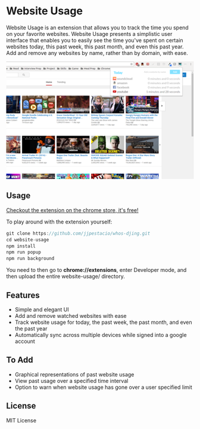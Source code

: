 # Website Usage

Website Usage is an extension that allows you to track the time you spend on your favorite websites. Website Usage presents a simplistic user interface that enables you to easily see the time you've spent on certain websites today, this past week, this past month, and even this past year. Add and remove any websites by name, rather than by domain, with ease.

![alt text](https://github.com/jjpestacio/website-usage/blob/master/pictures/screenshots/1.png "UI")

## Usage

[Checkout the extension on the chrome store, it's free!](https://chrome.google.com/webstore/detail/website-usage/ooohjhkoeekllmbjpkdpfmlkmjkbmacl)

To play around with the extension yourself:

```javascript
git clone https://github.com/jjpestacio/whos-djing.git
cd website-usage
npm install
npm run popup
npm run background
```

You need to then go to <b>chrome://extensions</b>, enter Developer mode, and then upload the entire website-usage/ directory.

## Features

* Simple and elegant UI
* Add and remove watched websites with ease
* Track website usage for today, the past week, the past month, and even the past year
* Automatically sync across multiple devices while signed into a google account

## To Add

* Graphical representations of past website usage
* View past usage over a specified time interval
* Option to warn when website usage has gone over a user specified limit

## License

MIT License
